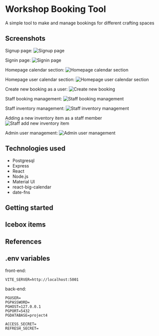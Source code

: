 # Workshop Booking Tool

A simple tool to make and manage bookings for different crafting spaces

## Screenshots
Signup page:
![Signup page](https://github.com/kr222/sei-project-4/assets/59068114/bd009f48-b6af-4ccb-8bfd-7808685fe49f)

Signin page:
![Signin page](https://github.com/kr222/sei-project-4/assets/59068114/f87b02fd-163f-4672-bd5c-ba001ee5f606)

Homepage calendar section:
![Homepage calendar section](https://github.com/kr222/sei-project-4/assets/59068114/57d27554-0a5f-4242-9740-bcc574c9c342)

Homepage user calendar section:
![Homepage user calendar section](https://github.com/kr222/sei-project-4/assets/59068114/dcdd8791-e36d-46ae-b446-847a31819c9c)

Create new booking as a user:
![Create new booking](https://github.com/kr222/sei-project-4/assets/59068114/7b482c17-5efb-4338-9229-e7d1430bf370)

Staff booking management:
![Staff booking management](https://github.com/kr222/sei-project-4/assets/59068114/f92f5ded-4c5b-418f-8472-14e30a6a49c8)

Staff inventory management:
![Staff inventory management](https://github.com/kr222/sei-project-4/assets/59068114/71434b50-d315-4329-8eef-f706edb6a892)

Adding a new inventory item as a staff member
![Staff add new inventory item](https://github.com/kr222/sei-project-4/assets/59068114/e4efa077-e8da-4692-8384-72120c9291c0)

Admin user management:
![Admin user management](https://github.com/kr222/sei-project-4/assets/59068114/33daa6e4-bf54-4043-8deb-f749b68eb8e2)









## Technologies used

- Postgresql
- Express
- React
- Node.js
- Material UI
- react-big-calendar
- date-fns

## Getting started

## Icebox items

## References

## .env variables

front-end:

```
VITE_SERVER=http://localhost:5001
```

back-end:

```
PGUSER=
PGPASSWORD=
PGHOST=127.0.0.1
PGPORT=5432
PGDATABASE=project4

ACCESS_SECRET=
REFRESH_SECRET=
```
